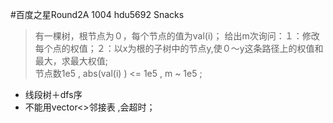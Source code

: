 #百度之星Round2A 1004 hdu5692 Snacks
>有一棵树，根节点为０，每个节点的值为val(i)；
>给出m次询问：１：修改每个点的权值；２：以x为根的子树中的节点y,使０～y这条路径上的权值和最大，求最大权值;<br>
>节点数1e5 , abs(val(i) ) <= 1e5 , m ~ 1e5 ;

* 线段树＋dfs序
* 不能用vector<>邻接表 ,会超时；